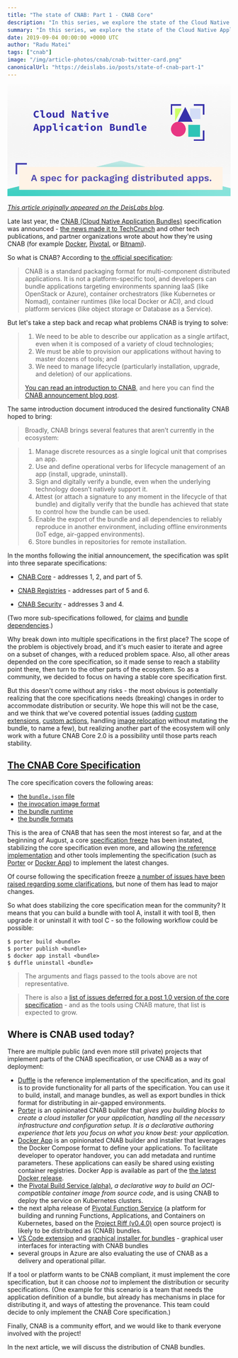 ```yaml
---
title: "The state of CNAB: Part 1 - CNAB Core"
description: "In this series, we explore the state of the Cloud Native Application Bundles (CNAB) specifications, and do a deep dive into the distribution of bundles, and security and attestation."
summary: "In this series, we explore the state of the Cloud Native Application Bundles (CNAB) specifications, and do a deep dive into the distribution of bundles, and security and attestation."
date: 2019-09-04 00:00:00 +0000 UTC
author: "Radu Matei"
tags: ["cnab"]
image: "/img/article-photos/cnab/cnab-twitter-card.png"
canonicalUrl: "https://deislabs.io/posts/state-of-cnab-part-1"
---
```


![](/img/article-photos/cnab/cnab-twitter-card.png)

_[This article originally appeared on the DeisLabs blog](https://deislabs.io/posts/state-of-cnab-part-1/)_.

Late last year, the [CNAB (Cloud Native Application Bundles)][what-cnab] specification was announced - [the news made it to TechCrunch][techcrunch] and other tech publications, and partner organizations wrote about how they're using CNAB (for example [Docker][docker-app], [Pivotal][pivotal], or [Bitnami][bitnami]).

So what is CNAB? According to [the official specification][core]:

> CNAB is a standard packaging format for multi-component distributed applications. It is not a platform-specific tool, and developers can bundle applications targeting environments spanning IaaS (like OpenStack or Azure), container orchestrators (like Kubernetes or Nomad), container runtimes (like local Docker or ACI), and cloud platform services (like object storage or Database as a Service).

But let's take a step back and recap what problems CNAB is trying to solve:

> 1. We need to be able to describe our application as a single artifact, even when it is composed of a variety of cloud technologies;
> 2. We must be able to provision our applications without having to master dozens of tools; and
> 3. We need to manage lifecycle (particularly installation, upgrade, and deletion) of our applications.
>
> [You can read an introduction to CNAB][what-cnab], and here you can find the [CNAB announcement blog post][cloudblogs].

The same introduction document introduced the desired functionality CNAB hoped to bring:

> Broadly, CNAB brings several features that aren’t currently in the ecosystem:

> 1. Manage discrete resources as a single logical unit that comprises an app.
> 2. Use and define operational verbs for lifecycle management of an app (install, upgrade, uninstall).
> 3. Sign and digitally verify a bundle, even when the underlying technology doesn’t natively support it.
> 4. Attest (or attach a signature to any moment in the lifecycle of that bundle) and digitally verify that the bundle has achieved that state to control how the bundle can be used.
> 5. Enable the export of the bundle and all dependencies to reliably reproduce in another environment, including offline environments (IoT edge, air-gapped environments).
> 6. Store bundles in repositories for remote installation.

In the months following the initial announcement, the specification was split into three separate specifications:

- [CNAB Core][core] - addresses 1, 2, and part of 5.

- [CNAB Registries][registries] - addresses part of 5 and 6.

- [CNAB Security][security] - addresses 3 and 4.

(Two more sub-specifications followed, for [claims][claims] and [bundle dependencies][dependencies].)

Why break down into multiple specifications in the first place? The scope of the problem is objectively broad, and it's much easier to iterate and agree on a subset of changes, with a reduced problem space. Also, all other areas depended on the core specification, so it made sense to reach a stability point there, then turn to the other parts of the ecosystem.
So as a community, we decided to focus on having a stable core specification first.

But this doesn't come without any risks - the most obvious is potentially realizing that the core specifications needs (breaking) changes in order to accommodate distribution or security. We hope this will not be the case, and we think that we've covered potential issues (adding [custom extensions][custom-extensions], [custom actions][custom-actions], handling [image relocation][image-relocation] without mutating the bundle, to name a few), but realizing another part of the ecosystem will only work with a future CNAB Core 2.0 is a possibility until those parts reach stability.

## [The CNAB Core Specification][core]

The core specification covers the following areas:

- [the `bundle.json` file][bundle-json]
- [the invocation image format][invocation-image]
- [the bundle runtime][runtime]
- [the bundle formats][bundle-formats]

This is the area of CNAB that has seen the most interest so far, and at the beginning of August, a core [specification freeze][core-freeze] has been instated, stabilizing the core specification even more, and allowing [the reference implementation][duffle] and other tools implementing the specification (such as [Porter][porter] or [Docker App][app]) to implement the latest changes.

Of course following the specification freeze [a number of issues have been raised regarding some clarifications][issues], but none of them has lead to major changes.

So what does stabilizing the core specification mean for the community?
It means that you can build a bundle with tool A, install it with tool B, then upgrade it or uninstall it with tool C - so the following workflow could be possible:

```
$ porter build <bundle>
$ porter publish <bundle>
$ docker app install <bundle>
$ duffle uninstall <bundle>
```

> The arguments and flags passed to the tools above are not representative.

> There is also a [list of issues deferred for a post 1.0 version of the core specification][post1] - and as the tools using CNAB mature, that list is expected to grow.

## Where is CNAB used today?

There are multiple public (and even more still private) projects that implement parts of the CNAB specification, or use CNAB as a way of deployment:

- [Duffle][duffle] is the reference implementation of the specification, and its goal is to provide functionality for all parts of the specification. You can use it to build, install, and manage bundles, as well as export bundles in thick format for distributing in air-gapped environments.
- [Porter][porter] is an opinionated CNAB builder that _gives you building blocks to create a cloud installer for your application, handling all the necessary infrastructure and configuration setup. It is a declarative authoring experience that lets you focus on what you know best: your application._
- [Docker App][docker-app] is an opinionated CNAB builder and installer that leverages the Docker Compose format to define your applications. To facilitate developer to operator handover, you can add metadata and runtime parameters. These applications can easily be shared using existing container registries. Docker App is available as part of the [the latest Docker release][docker-enterprise].
- the [Pivotal Build Service (alpha)][pivotal-build-service], _a declarative way to build an OCI-compatible container image from source code_, and is using CNAB to deploy the service on Kubernetes clusters.
- the next alpha release of [Pivotal Function Service][pivotal-function-service] (a platform for building and running Functions, Applications, and Containers on Kubernetes, based on the [Project Riff (v0.4.0)][riff] open source project) is likely to be distributed as (CNAB) bundles.
- [VS Code extension][code] and [graphical installer for bundles][bag] - graphical user interfaces for interacting with CNAB bundles
- several groups in Azure are also evaluating the use of CNAB as a delivery and operational pillar.

If a tool or platform wants to be CNAB compliant, it must implement the core specification, but it can choose _not_ to implement the distribution or security specifications.
(One example for this scenario is a team that needs the application definition of a bundle, but already has mechanisms in place for distributing it, and ways of attesting the provenance. This team could decide to only implement the CNAB Core specification.)

Finally, CNAB is a community effort, and we would like to thank everyone involved with the project!

In the next article, we will discuss the distribution of CNAB bundles.

[techcrunch]: https://techcrunch.com/2018/12/04/microsoft-and-docker-team-up-to-make-packaging-and-running-cloud-native-applications-easier/
[what-cnab]: https://deislabs.io/cnab/
[cloudblogs]: https://cloudblogs.microsoft.com/opensource/2018/12/04/announcing-cnab-cloud-agnostic-format-packaging-running-distributed-applications/
[docker-app]: https://blog.docker.com/2018/12/docker-app-and-cnab/
[bitnami]: https://engineering.bitnami.com/articles/production-ready-packaging-with-cnab-and-bitnami-kubernetes-production-runtime-bkpr.html
[pivotal]: https://content.pivotal.io/blog/pivotal-build-service-now-alpha-assembles-and-updates-containers-in-kubernetes
[core]: https://github.com/deislabs/cnab-spec/blob/master/100-CNAB.md
[registries]: https://github.com/deislabs/cnab-spec/blob/master/200-CNAB-registries.md
[security]: https://github.com/deislabs/cnab-spec/blob/master/300-CNAB-security.md
[claims]: https://github.com/deislabs/cnab-spec/blob/master/400-claims.md
[dependencies]: https://github.com/deislabs/cnab-spec/blob/master/500-CNAB-dependencies.md
[bundle-json]: https://github.com/deislabs/cnab-spec/blob/master/101-bundle-json.md
[invocation-image]: https://github.com/deislabs/cnab-spec/blob/master/102-invocation-image.md
[runtime]: https://github.com/deislabs/cnab-spec/blob/master/103-bundle-runtime.md
[bundle-formats]: https://github.com/deislabs/cnab-spec/blob/master/104-bundle-formats.md
[core-freeze]: https://github.com/deislabs/cnab-spec/pull/238
[custom-extensions]: https://github.com/deislabs/cnab-spec/blob/master/101-bundle-json.md#custom-extensions
[custom-actions]: https://github.com/deislabs/cnab-spec/blob/master/101-bundle-json.md#custom-actions
[image-relocation]: https://github.com/deislabs/cnab-spec/blob/master/103-bundle-runtime.md#image-relocation
[issues]: https://github.com/deislabs/cnab-spec/issues
[duffle]: https://github.com/deislabs/duffle
[porter]: https://porter.sh
[app]: https://github.com/docker/app
[pivotal-build-service]: https://content.pivotal.io/blog/pivotal-build-service-now-alpha-assembles-and-updates-containers-in-kubernetes
[pivotal-function-service]: https://pivotal.io/platform/pivotal-function-service
[docker-enterprise]: https://blog.docker.com/2019/07/announcing-docker-enterprise-3-0-ga/
[riff]: https://projectriff.io/blog/2019/08/21/announcing-riff-0-4-0
[code]: https://github.com/deislabs/duffle-vscode
[bag]: https://github.com/deislabs/duffle-bag
[post1]: https://github.com/deislabs/cnab-spec/issues?q=is%3Aissue+is%3Aopen+sort%3Aupdated-desc+label%3A%22Post+1.0%22
